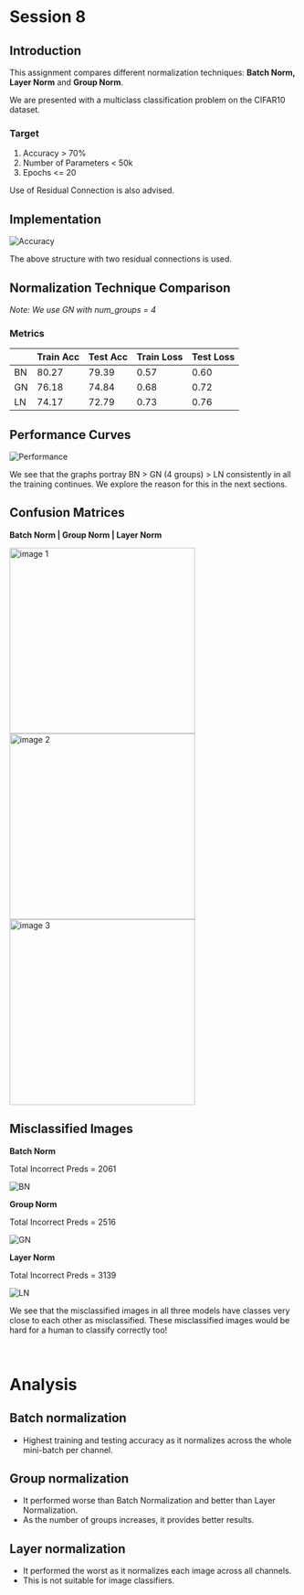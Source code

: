 # Session 8

## Introduction

This assignment compares different normalization techniques: **Batch Norm, Layer Norm** and **Group Norm**.

We are presented with a multiclass classification problem on the CIFAR10 dataset.

### Target
1. Accuracy > 70%
2. Number of Parameters < 50k
3. Epochs <= 20

Use of Residual Connection is also advised.

## Implementation

![Accuracy](../S8/Images/Architecture.png)

The above structure with two residual connections is used.

## Normalization Technique Comparison
_Note: We use GN with num_groups = 4_

### Metrics
|    | Train Acc | Test Acc | Train Loss | Test Loss |
|----|-----------|----------|------------|-----------|
| BN | 80.27     | 79.39    | 0.57       | 0.60      |
| GN | 76.18     | 74.84    | 0.68       | 0.72      |
| LN | 74.17     | 72.79    | 0.73       | 0.76      |

## Performance Curves
![Performance](../S8/Images/Performance_curves.png)

We see that the graphs portray BN > GN (4 groups) > LN consistently in all the training continues. We explore the reason for this in the next sections.

## Confusion Matrices

**Batch Norm | Group Norm | Layer Norm**
<div>
    <img src="https://github.com/Madhur-1/ERA-v1/assets/64495917/6cc20003-e120-4d4d-afbf-398512635fb6" width="325px" alt="image 1">
    <img src="https://github.com/Madhur-1/ERA-v1/assets/64495917/53d8861d-8b44-4e02-9788-d277cad72833" width="325px" alt="image 2">
    <img src="https://github.com/Madhur-1/ERA-v1/assets/64495917/615a69f9-35c3-4e3d-83bc-11e14dae36d1" width="325px" alt="image 3">
</div>


## Misclassified Images
**Batch Norm**

Total Incorrect Preds = 2061

![BN](../S8/Images/Batch_norm.png)


**Group Norm**

Total Incorrect Preds = 2516

![GN](../S8/Images/Group_norm.png)


**Layer Norm**

Total Incorrect Preds = 3139

![LN](../S8/Images/Layer_norm.png)

We see that the misclassified images in all three models have classes very close to each other as misclassified. These misclassified images would be hard for a human to classify correctly too!

<br>

# Analysis
## Batch normalization
- Highest training and testing accuracy as it normalizes across the whole mini-batch per channel.

## Group normalization
- It performed worse than Batch Normalization and better than Layer Normalization.
- As the number of groups increases, it provides better results.

## Layer normalization
- It performed the worst as it normalizes each image across all channels.
- This is not suitable for image classifiers.

<br>